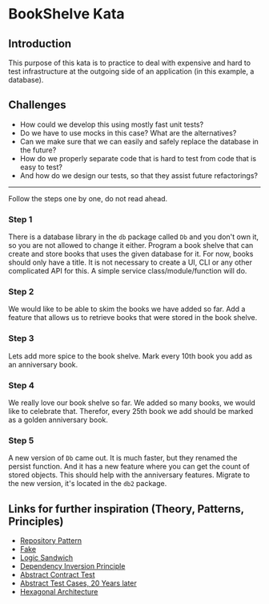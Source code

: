 # BookShelve Kata

## Introduction
This purpose of this kata is to practice to deal with expensive and hard to test infrastructure at the outgoing side of an application (in this example, a database).

## Challenges
- How could we develop this using mostly fast unit tests?
- Do we have to use mocks in this case? What are the alternatives?
- Can we make sure that we can easily and safely replace the database in the future?
- How do we properly separate code that is hard to test from code that is easy to test?
- And how do we design our tests, so that they assist future refactorings?

---

Follow the steps one by one, do not read ahead.

### Step 1 
There is a database library in the `db` package called `Db` and you don't own it, so you are not allowed to change it either.
Program a book shelve that can create and store books that uses the given database for it.
For now, books should only have a title.
It is not necessary to create a UI, CLI or any other complicated API for this. 
A simple service class/module/function will do.

### Step 2
We would like to be able to skim the books we have added so far. 
Add a feature that allows us to retrieve books that were stored in the book shelve.

### Step 3
Lets add more spice to the book shelve.
Mark every 10th book you add as an anniversary book.

### Step 4
We really love our book shelve so far. We added so many books, we would like to celebrate that.
Therefor, every 25th book we add should be marked as a golden anniversary book.

### Step 5
A new version of `Db` came out. It is much faster, but they renamed the persist function.
And it has a new feature where you can get the count of stored objects.
This should help with the anniversary features.
Migrate to the new version, it's located in the `db2` package.


## Links for further inspiration (Theory, Patterns, Principles)

- [Repository Pattern](https://martinfowler.com/eaaCatalog/repository.html)
- [Fake](https://martinfowler.com/bliki/TestDouble.html)
- [Logic Sandwich](http://www.jamesshore.com/v2/blog/2018/testing-without-mocks#logic-sandwich)
- [Dependency Inversion Principle](https://en.wikipedia.org/wiki/Dependency_inversion_principle)
- [Abstract Contract Test](https://blog.thecodewhisperer.com/permalink/writing-contract-tests-in-java-differently)
- [Abstract Test Cases, 20 Years later](https://blog.thecodewhisperer.com/permalink/abstract-test-cases-20-years-later)
- [Hexagonal Architecture](https://alistair.cockburn.us/hexagonal-architecture/)
